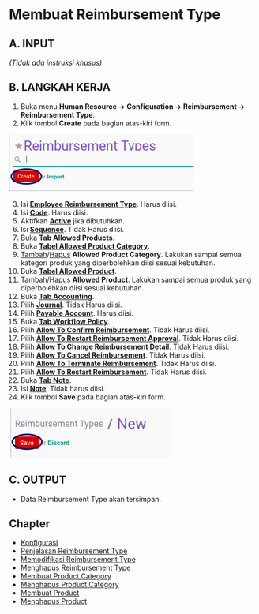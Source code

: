 # Membuat Reimbursement Type

## A. INPUT

*(Tidak ada instruksi khusus)*

## B. LANGKAH KERJA

1. Buka menu **Human Resource -> Configuration -> Reimbursement -> Reimbursement Type**.
2. Klik tombol **Create** pada bagian atas-kiri form.

![](../../img/reimbursement-type/tombol-create.png)

3. Isi **[Employee Reimbursement Type](./penjelasan.md#field-name)**. Harus diisi.
4. Isi **[Code](./penjelasan.md#field-code)**. Harus diisi.
5. Aktifkan **[Active](./penjelasan.md#field-active)** jika dibutuhkan.
6. Isi **[Sequence](./penjelasan.md#field-sequence)**. Tidak Harus diisi.
7. Buka **[Tab Allowed Products](./penjelasan.md#tab-allowed-product)**.
8. Buka **[Tabel Allowed Product Category](./penjelasan.md#tab-tab-allowed-product-category)**.
9. <a name="l9">[Tambah](./membuat-product-category.md)/[Hapus](./menghapus-product-category.md)</a>  **Allowed Product Category**. Lakukan sampai semua kategori produk yang diperbolehkan diisi sesuai kebutuhan.
10. Buka **[Tabel Allowed Product](./penjelasan.md#tab-tab-allowed-product)**.
11. <a name="l11">[Tambah](./membuat-product.md)/[Hapus](./menghapus-product.md)</a>  **Allowed Product**. Lakukan sampai semua produk yang diperbolehkan diisi sesuai kebutuhan.
12. Buka **[Tab Accounting](./penjelasan.md#tab-accounting)**.
13. Pilih **[Journal](./penjelasan.md#field-journal)**. Tidak Harus diisi.
14. Pilih **[Payable Account](./penjelasan.md#field-payable-account)**. Harus diisi.
15. Buka **[Tab Workflow Policy](./penjelasan.md#tab-workflow-policy)**.
16. Pilih **[Allow To Confirm Reimbursement](./penjelasan.md#field-confirm)**. Tidak Harus diisi.
17. Pilih **[Allow To Restart Reimbursement Approval](./penjelasan.md#field-restart-approval)**. Tidak Harus diisi.
18. Pilih **[Allow To Change Reimbursement Detail](./penjelasan.md#field-change)**. Tidak Harus diisi.
19. Pilih **[Allow To Cancel Reimbursement](./penjelasan.md#field-cancel)**. Tidak Harus diisi.
20. Pilih **[Allow To Terminate Reimbursement](./penjelasan.md#field-terminate)**. Tidak Harus diisi.
21. Pilih **[Allow To Restart Reimbursement](./penjelasan.md#field-restart)**. Tidak Harus diisi.
22. Buka **[Tab Note](./penjelasan.md#tab-tab-note)**.
23. Isi **[Note](./penjelasan.md#field-note)**. Tidak harus diisi.
24. Klik tombol **Save** pada bagian atas-kiri form.

![](../../img/reimbursement-type/tombol-save.png)

## C. OUTPUT

* Data Reimbursement Type akan tersimpan.

## Chapter
- [Konfigurasi](../../konfigurasi.md)
- [Penjelasan Reimbursement Type](./penjelasan.md)
- [Memodifikasi Reimbursement Type](./memodifikasi.md)
- [Menghapus Reimbursement Type](./menghapus.md)
- [Membuat Product Category](./membuat-product-category.md)
- [Menghapus Product Category](./menghapus-product-category.md)
- [Membuat Product](./membuat-product.md)
- [Menghapus Product](./menghapus-product.md)
